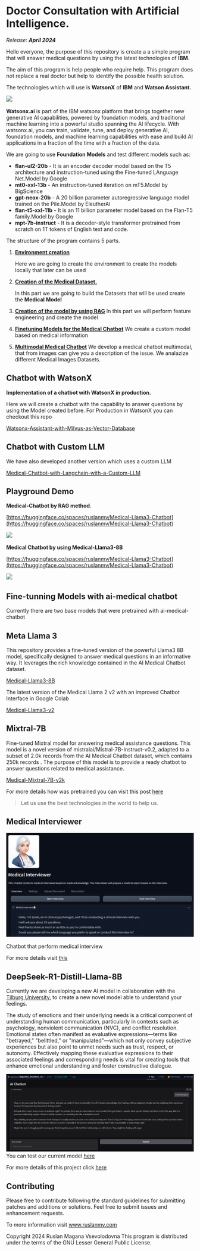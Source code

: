 # Doctor Consultation with Artificial Intelligence.

*Release:  **April 2024***

Hello everyone,  the purpose of this repository is  create a  a simple program that will answer medical questions by using the latest technologies of **IBM**.

The aim of this program is help people who require help.  This program does not replace a real doctor but help to identify the possible health solution.

The technologies which will use is **WatsonX** of **IBM** and **Watson Assistant.**

![](assets/images/posts/README/im-778762.png)

**Watsonx.ai** is part of the IBM watsonx platform that brings together new generative AI capabilities, powered by foundation models, and traditional machine learning into a powerful studio spanning the AI lifecycle. With watsonx.ai, you can train, validate, tune, and deploy generative AI, foundation models, and machine learning capabilities with ease and build AI applications in a fraction of the time with a fraction of the data.

We are going to use  **Foundation Models**  and test different models such as:

- **flan-ul2-20b**  - It is an encoder decoder model based on the T5 architecture and instruction-tuned using the Fine-tuned LAnguage Net.Model by Google
- **mt0-xxl-13b**  - An instruction-tuned iteration on mT5.Model by BigScience
- **gpt-neox-20b** - A 20 billion parameter autoregressive language model trained on the Pile.Model by EleutherAI
- **flan-t5-xxl-11b**  - It is an 11 billion parameter model based on the Flan-T5 family.Model by Google
- **mpt-7b-instruct**  - It is a decoder-style transformer pretrained from scratch on 1T tokens of English text and code. 

The structure of the program contains 5 parts.

1. [**Environment creation**](./1-Environment/README.md)

   Here we are going to create the environment to create the models locally that later can be used

2. [**Creation of the Medical Dataset.**](./2-Data/README.md)

   In this part we are going to build the Datasets that will be used create the **Medical Model**

3. [**Creation of the model by using RAG**](./3-Modeling/README.md)
   In this part we will perform feature engineering and create the model

4. [**Finetuning Models for the Medical Chatbot**](./6-FineTunning/README.md)
   We create a custom model based on medical information


5. [**Multimodal Medical Chatbot**](./7-Multimodal/README.md)
   We develop a medical chatbot multimodal, that from images can give you a description of the issue. We analazize different Medical Images Datasets.


## Chatbot with WatsonX

**Implementation of a chatbot with WatsonX in production.**

Here we will create a chatbot with the capability to answer questions by using the Model created before.
For Production in WatsonX you can checkout this repo


[Watsonx-Assistant-with-Milvus-as-Vector-Database](https://github.com/ruslanmv/Watsonx-Assistant-with-Milvus-as-Vector-Database)


## Chatbot with Custom LLM 
We have also developed another version which uses a custom LLM 

[Medical-Chatbot-with-Langchain-with-a-Custom-LLM](https://github.com/ruslanmv/Medical-Chatbot-with-Langchain-with-a-Custom-LLM)

## Playground Demo 


**Medical-Chatbot by RAG method**.

[https://huggingface.co/spaces/ruslanmv/Medical-Llama3-Chatbot](https://huggingface.co/spaces/ruslanmv/Medical-Llama3-Chatbot)

[![](assets/images/posts/README/future.jpg)](https://huggingface.co/spaces/ruslanmv/AI-Medical-Chatbot)



**Medical Chatbot by using Medical-Llama3-8B**

[https://huggingface.co/spaces/ruslanmv/Medical-Llama3-Chatbot](https://huggingface.co/spaces/ruslanmv/Medical-Llama3-Chatbot)


[![](assets/2024-05-16-09-23-02.png)](https://huggingface.co/spaces/ruslanmv/Medical-Llama3-Chatbot)




## Fine-tunning Models with ai-medical chatbot

Currently there are two base models that were pretrained with ai-medical-chatbot

## Meta Llama 3
This repository provides a fine-tuned version of the powerful Llama3 8B model, specifically designed to answer medical questions in an informative way. It leverages the rich knowledge contained in the AI Medical Chatbot dataset.




[Medical-Llama3-8B](https://huggingface.co/ruslanmv/Medical-Llama3-8B)

The latest version of the Medical Llama 2 v2 with an improved Chatbot Interface in Google Colab


[Medical-Llama3-v2](https://huggingface.co/ruslanmv/Medical-Llama3-v2)



## Mixtral-7B
Fine-tuned Mixtral model for answering medical assistance questions. This model is a novel version of mistralai/Mistral-7B-Instruct-v0.2, adapted to a subset of 2.0k records from the AI Medical Chatbot dataset, which contains 250k records . The purpose of this model is to provide a ready chatbot to answer questions related to medical assistance.

[Medical-Mixtral-7B-v2k](https://huggingface.co/ruslanmv/Medical-Mixtral-7B-v2k)

For more details how was pretrained you can visit this post [here](https://ruslanmv.com/blog/How-to-Fine-Tune-Mixtral-87B-Instruct-model-with-PEFT)

> Let us use the best technologies in the world to help us. 



## Medical Interviewer
[![](assets/2024-09-08-19-33-56.png)](https://huggingface.co/spaces/ruslanmv/Medical-Interviewer)

Chatbot that perform medical interview

For more details visit [this](./8-Interviewer/README.md)





## DeepSeek-R1-Distill-Llama-8B

Currently we are developing  a new AI model in collaboration with the [Tilburg University](https://www.tilburguniversity.edu/), to create a new novel model able to understand your feelings.

The study of emotions and their underlying needs is a critical component of understanding human communication, particularly in contexts such as psychology, nonviolent communication (NVC), and conflict resolution. Emotional states often manifest as evaluative expressions—terms like "betrayed," "belittled," or "manipulated"—which not only convey subjective experiences but also point to unmet needs such as trust, respect, or autonomy. Effectively mapping these evaluative expressions to their associated feelings and corresponding needs is vital for creating tools that enhance emotional understanding and foster constructive dialogue.

[![image-20250203130739209](./assets/image-20250203130739209.png)](https://huggingface.co/spaces/ruslanmv/Empathy_Chatbot_v1)
You can test our current model [here](
https://huggingface.co/spaces/ruslanmv/Empathy_Chatbot_v1)

For more details of this project click [here](https://github.com/energycombined/empathyondemand)



## Contributing

Please free to contribute following the standard guidelines for submitting patches and additions or solutions. Feel free to submit issues and enhancement requests.

To more information visit www.ruslanmv.com

Copyright 2024 Ruslan Magana Vsevolodovna This program is distributed under the terms of the GNU Lesser General Public License.





